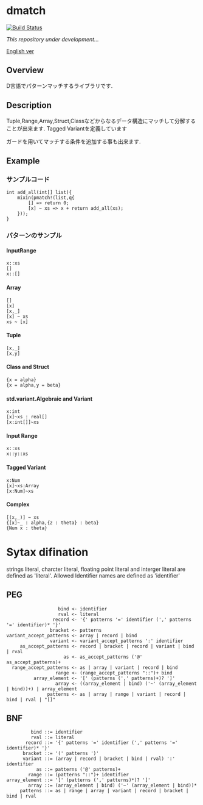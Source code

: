 # dmatch
[![Build Status](https://travis-ci.org/namachan10777/dmatch.svg?branch=develop)](https://travis-ci.org/namachan10777/dmatch)

*This repository under development...*

[English ver](./README.md)
## Overview
D言語でパターンマッチするライブラリです.
## Description
Tuple,Range,Array,Struct,Classなどからなるデータ構造にマッチして分解することが出来ます.
Tagged Variantを定義しています

ガードを用いてマッチする条件を追加する事も出来ます.
## Example
### サンプルコード
```
int add_all(int[] list){
	mixin(pmatch!(list,q{
		[] => return 0;
		[x] ~ xs => x + return add_all(xs);
	}));
}
```
### パターンのサンプル

#### InputRange
```
x::xs
[]
x::[]
```
#### Array
```
[]
[x]
[x,_]
[x] ~ xs
xs ~ [x]
```

#### Tuple
```
[x,_]
[x,y]
```
#### Class and Struct
```
{x = alpha}
{x = alpha,y = beta}
```
#### std.variant.Algebraic and Variant
```
x:int
[x]~xs : real[]
[x:int[]]~xs
```
#### Input Range
```
x::xs
x::y::xs
```
#### Tagged Variant
```
x:Num
[x]~xs:Array
[x:Num]~xs
```
#### Complex
```
[(x,_)] ~ xs
{[x]~_ : alpha,{z : theta} : beta}
{Num x : theta}
```
# Sytax difination
strings literal, charcter literal, floating point literal and interger literal are defined as 'literal'.
Allowed Identifier names are defined as 'identifier'
## PEG

```
                   bind <- identifier
				   rval <- literal
                 record <- '{' patterns '=' identifier (',' patterns '=' identifier)* '}'
                bracket <- patterns
variant_accept_patterns <- array | record | bind
                variant <- variant_accept_patterns ':' identifier
     as_accept_patterns <- record | bracket | record | variant | bind | rval
                     as <- as_accept_patterns ('@' as_accept_patterns)+
  range_accept_patterns <- as | array | variant | record | bind
                  range <- (range_accept_patterns "::")+ bind
          array_element <- '[' (patterns (',' patterns)+)? ']'
                  array <- ((array_element | bind) ('~' (array_element | bind))+) | array_element
               patterns <- as | array | range | variant | record | bind | rval | "[]"
```

## BNF
```
         bind ::= identifier
         rval ::= literal
       record ::= '{' patterns '=' identifier (',' patterns '=' identifier)* '}'
      bracket ::= '(' patterns ')'
      variant ::= (array | record | bracket | bind | rval) ':' identifier
           as ::= patterns ('@' patterns)+
        range ::= (patterns "::")+ identifier
array_element ::= '[' (patterns (',' patterns)*)? ']'
        array ::= (array_element | bind) ('~' (array_element | bind))*
	 patterns ::= as | range | array | variant | record | bracket | bind | rval
```
